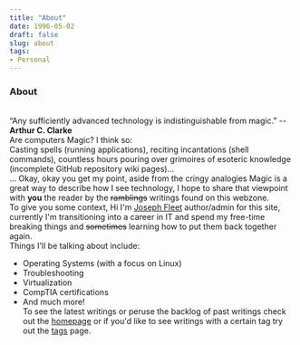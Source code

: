 ```yaml
---
title: "About"
date: 1996-05-02
draft: false
slug: about
tags:
- Personal
---
```

### About
\
“Any sufficiently advanced technology is indistinguishable from magic.” -- **Arthur C. Clarke**
\
Are computers Magic? I think so:
\
Casting spells (running applications), reciting incantations (shell commands), countless hours pouring over grimoires of esoteric knowledge (incomplete GitHub repository wiki pages)...
\
... Okay, okay you get my point, aside from the cringy analogies Magic is a great way to describe how I see technology, I hope to share that viewpoint with **you** the reader by the ~~ramblings~~ writings found on this webzone.
\
To give you some context, Hi I'm [Joseph Fleet](https://www.linkedin.com/in/joseph-fleet-993821213/) author/admin for this site, currently I'm transitioning into a career in IT and spend my free-time breaking things and ~~sometimes~~ learning how to put them back together again.
\
Things I'll be talking about include:
- Operating Systems (with a focus on Linux)
- Troubleshooting
- Virtualization
- CompTIA certifications
- And much more!
\
To see the latest writings or peruse the backlog of past writings check out the [homepage](/) or if you'd like to see writings with a certain tag try out the [tags](/tags) page.
